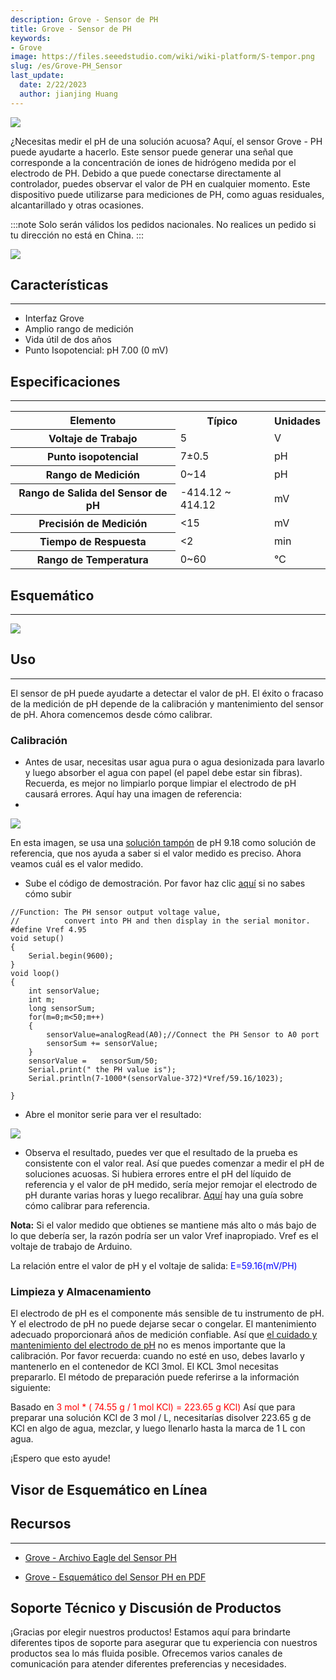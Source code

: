 ```yaml
---
description: Grove - Sensor de PH
title: Grove - Sensor de PH
keywords:
- Grove
image: https://files.seeedstudio.com/wiki/wiki-platform/S-tempor.png
slug: /es/Grove-PH_Sensor
last_update:
  date: 2/22/2023
  author: jianjing Huang
---
```

<!-- ---
name: Grove - Sensor de PH
category: Sensor
bzurl: https://www.seeedstudio.com/Grove-PH-Sensor-p-1564.html
oldwikiname:  Grove - Sensor de PH
prodimagename: Phsensor.jpg
surveyurl: https://www.research.net/r/Grove_PH_Sensor
sku:  101020065
--- -->
![](https://files.seeedstudio.com/wiki/Grove-PH_Sensor/img/Phsensor.jpg)

¿Necesitas medir el pH de una solución acuosa? Aquí, el sensor Grove - PH puede ayudarte a hacerlo. Este sensor puede generar una señal que corresponde a la concentración de iones de hidrógeno medida por el electrodo de PH. Debido a que puede conectarse directamente al controlador, puedes observar el valor de PH en cualquier momento. Este dispositivo puede utilizarse para mediciones de PH, como aguas residuales, alcantarillado y otras ocasiones.

:::note
Solo serán válidos los pedidos nacionales. No realices un pedido si tu dirección no está en China.
:::

[![](https://files.seeedstudio.com/wiki/Seeed-WiKi/docs/images/300px-Get_One_Now_Banner-ragular.png)](https://www.seeedstudio.com/Grove-PH-Sensor-p-1564.html)

## Características

---

* Interfaz Grove
* Amplio rango de medición
* Vida útil de dos años
* Punto Isopotencial: pH 7.00 (0 mV)

## Especificaciones

---
<center>
<table cellspacing="0" width="80%">
<tr>
<th scope="col">Elemento</th>
<th scope="col">Típico</th>
<th scope="col">Unidades</th>
</tr>
<tr>
<th scope="row">Voltaje de Trabajo</th>
<td>5</td>
<td>V</td>
</tr>
<tr>
<th scope="row">Punto isopotencial</th>
<td>7±0.5</td>
<td>pH</td>
</tr>
<tr>
<th scope="row">Rango de Medición</th>
<td>0~14</td>
<td>pH</td>
</tr>
<tr>
<th scope="row">Rango de Salida del Sensor de pH</th>
<td>-414.12 ~ 414.12</td>
<td>mV</td>
</tr>
<tr>
<th scope="row">Precisión de Medición</th>
<td>&lt;15</td>
<td>mV</td>
</tr>
<tr>
<th scope="row">Tiempo de Respuesta</th>
<td>&lt;2</td>
<td>min</td>
</tr>
<tr>
<th scope="row">Rango de Temperatura</th>
<td>0~60</td>
<td>℃</td>
</tr>
</table>

</center>

## Esquemático

---
![](https://files.seeedstudio.com/wiki/Grove-PH_Sensor/img/PH_Sensor_Schematic.jpg)

## Uso

---
El sensor de pH puede ayudarte a detectar el valor de pH. El éxito o fracaso de la medición de pH depende de la calibración y mantenimiento del sensor de pH. Ahora comencemos desde cómo calibrar.

### Calibración

* Antes de usar, necesitas usar agua pura o agua desionizada para lavarlo y luego absorber el agua con papel (el papel debe estar sin fibras). Recuerda, es mejor no limpiarlo porque limpiar el electrodo de pH causará errores. Aquí hay una imagen de referencia:
*

![](https://files.seeedstudio.com/wiki/Grove-PH_Sensor/img/PH_Sensor_Usage.jpg)

En esta imagen, se usa una [solución tampón](http://www.chemguide.co.uk/physical/acidbaseeqia/buffers.html) de pH 9.18 como solución de referencia, que nos ayuda a saber si el valor medido es preciso.
Ahora veamos cuál es el valor medido.

* Sube el código de demostración. Por favor haz clic [aquí](/Upload_Code) si no sabes cómo subir

```
//Function: The PH sensor output voltage value,
//          convert into PH and then display in the serial monitor.
#define Vref 4.95
void setup()
{
    Serial.begin(9600);
}
void loop()
{
    int sensorValue;
    int m;
    long sensorSum;
    for(m=0;m<50;m++)
    {
        sensorValue=analogRead(A0);//Connect the PH Sensor to A0 port
        sensorSum += sensorValue;
    }
    sensorValue =   sensorSum/50;
    Serial.print(" the PH value is");
    Serial.println(7-1000*(sensorValue-372)*Vref/59.16/1023);

}
```

* Abre el monitor serie para ver el resultado:

![](https://files.seeedstudio.com/wiki/Grove-PH_Sensor/img/PH_Sensor_result.jpg)

* Observa el resultado, puedes ver que el resultado de la prueba es consistente con el valor real. Así que puedes comenzar a medir el pH de soluciones acuosas. Si hubiera errores entre el pH del líquido de referencia y el valor de pH medido, sería mejor remojar el electrodo de pH durante varias horas y luego recalibrar. [Aquí](http://www.ehow.com/how_4796148_calibrate-ph-meter.html) hay una guía sobre cómo calibrar para referencia.

**Nota:** Si el valor medido que obtienes se mantiene más alto o más bajo de lo que debería ser, la razón podría ser un valor Vref inapropiado. Vref es el voltaje de trabajo de Arduino.

La relación entre el valor de pH y el voltaje de salida:
<font color="blue">E=59.16(mV/PH)</font>

### Limpieza y Almacenamiento

El electrodo de pH es el componente más sensible de tu instrumento de pH. Y el electrodo de pH no puede dejarse secar o congelar. El mantenimiento adecuado proporcionará años de medición confiable. Así que [el cuidado y mantenimiento del electrodo de pH](http://www.eutechinst.com/techtips/tech-tips26.htm) no es menos importante que la calibración. Por favor recuerda: cuando no esté en uso, debes lavarlo y mantenerlo en el contenedor de KCl 3mol. El KCL 3mol necesitas prepararlo. El método de preparación puede referirse a la información siguiente:

Basado en<font color="red"> 3 mol * ( 74.55 g / 1 mol KCl) = 223.65 g KCl)</font>
Así que para preparar una solución KCl de 3 mol / L, necesitarías disolver 223.65 g de KCl en algo de agua, mezclar, y luego llenarlo hasta la marca de 1 L con agua.

¡Espero que esto ayude!

## Visor de Esquemático en Línea

<div className="altium-ecad-viewer" data-project-src="https://files.seeedstudio.com/wiki/Grove-PH_Sensor/res/Grove-PH_Sensor_Eagle_File.zip" style={{borderRadius: '0px 0px 4px 4px', height: 500, borderStyle: 'solid', borderWidth: 1, borderColor: 'rgb(241, 241, 241)', overflow: 'hidden', maxWidth: 1280, maxHeight: 700, boxSizing: 'border-box'}}>
</div>

## Recursos

---

* [Grove - Archivo Eagle del Sensor PH](https://files.seeedstudio.com/wiki/Grove-PH_Sensor/res/Grove-PH_Sensor_Eagle_File.zip)

* [Grove - Esquemático del Sensor PH en PDF](https://files.seeedstudio.com/wiki/Grove-PH_Sensor/res/Grove-PH_Sensor_v1.0.pdf)

## Soporte Técnico y Discusión de Productos

¡Gracias por elegir nuestros productos! Estamos aquí para brindarte diferentes tipos de soporte para asegurar que tu experiencia con nuestros productos sea lo más fluida posible. Ofrecemos varios canales de comunicación para atender diferentes preferencias y necesidades.

<div class="button_tech_support_container">
<a href="https://forum.seeedstudio.com/" class="button_forum"></a> 
<a href="https://www.seeedstudio.com/contacts" class="button_email"></a>
</div>

<div class="button_tech_support_container">
<a href="https://discord.gg/eWkprNDMU7" class="button_discord"></a> 
<a href="https://github.com/Seeed-Studio/wiki-documents/discussions/69" class="button_discussion"></a>
</div>

